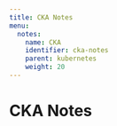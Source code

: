```yaml
---
title: CKA Notes
menu:
  notes:
    name: CKA
    identifier: cka-notes
    parent: kubernetes
    weight: 20
---
```


# CKA Notes
